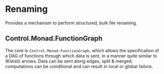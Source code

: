 Renaming
=======

Provides a mechanism to perform structured, bulk file renaming.

Control.Monad.FunctionGraph
---------------------------

The core is `Control.Monad.FunctionGraph`, which allows the specification of a DAG of functions through which data is sent, in a manner quite similar to (Kleisli) arrows. Data can be sent along edges, split & merged; computations can be conditional and can result in local or global failure.
